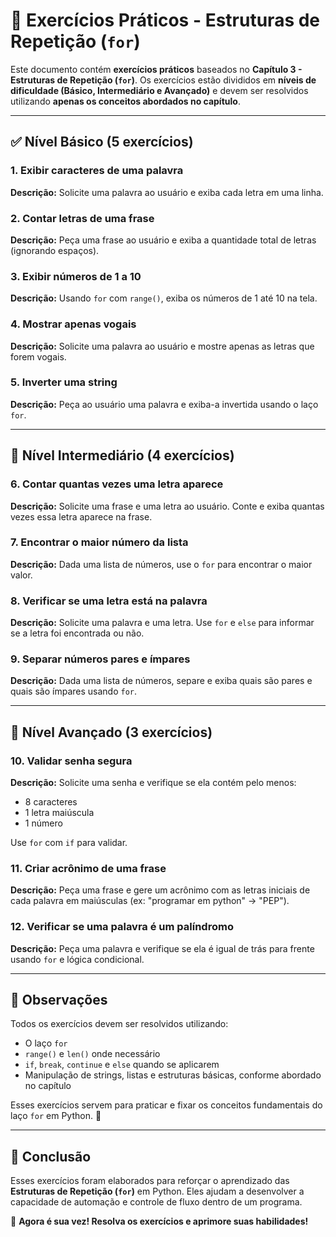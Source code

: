 # 📝 Exercícios Práticos - Estruturas de Repetição (`for`)

Este documento contém **exercícios práticos** baseados no **Capítulo 3 - Estruturas de Repetição (`for`)**. Os exercícios estão divididos em **níveis de dificuldade (Básico, Intermediário e Avançado)** e devem ser resolvidos utilizando **apenas os conceitos abordados no capítulo**.

---

## ✅ Nível Básico (5 exercícios)

### 1. Exibir caracteres de uma palavra
**Descrição:** Solicite uma palavra ao usuário e exiba cada letra em uma linha.

### 2. Contar letras de uma frase
**Descrição:** Peça uma frase ao usuário e exiba a quantidade total de letras (ignorando espaços).

### 3. Exibir números de 1 a 10
**Descrição:** Usando `for` com `range()`, exiba os números de 1 até 10 na tela.

### 4. Mostrar apenas vogais
**Descrição:** Solicite uma palavra ao usuário e mostre apenas as letras que forem vogais.

### 5. Inverter uma string
**Descrição:** Peça ao usuário uma palavra e exiba-a invertida usando o laço `for`.

---

## 🔁 Nível Intermediário (4 exercícios)

### 6. Contar quantas vezes uma letra aparece
**Descrição:** Solicite uma frase e uma letra ao usuário. Conte e exiba quantas vezes essa letra aparece na frase.

### 7. Encontrar o maior número da lista
**Descrição:** Dada uma lista de números, use o `for` para encontrar o maior valor.

### 8. Verificar se uma letra está na palavra
**Descrição:** Solicite uma palavra e uma letra. Use `for` e `else` para informar se a letra foi encontrada ou não.

### 9. Separar números pares e ímpares
**Descrição:** Dada uma lista de números, separe e exiba quais são pares e quais são ímpares usando `for`.

---

## 🚀 Nível Avançado (3 exercícios)

### 10. Validar senha segura
**Descrição:** Solicite uma senha e verifique se ela contém pelo menos:
- 8 caracteres
- 1 letra maiúscula
- 1 número

Use `for` com `if` para validar.

### 11. Criar acrônimo de uma frase
**Descrição:** Peça uma frase e gere um acrônimo com as letras iniciais de cada palavra em maiúsculas (ex: "programar em python" → "PEP").

### 12. Verificar se uma palavra é um palíndromo
**Descrição:** Peça uma palavra e verifique se ela é igual de trás para frente usando `for` e lógica condicional.

---

## 📌 Observações
Todos os exercícios devem ser resolvidos utilizando:
- O laço `for`
- `range()` e `len()` onde necessário
- `if`, `break`, `continue` e `else` quando se aplicarem
- Manipulação de strings, listas e estruturas básicas, conforme abordado no capítulo

Esses exercícios servem para praticar e fixar os conceitos fundamentais do laço `for` em Python. 🚀

---

## 📌 Conclusão

Esses exercícios foram elaborados para reforçar o aprendizado das **Estruturas de Repetição (`for`)** em Python. Eles ajudam a desenvolver a capacidade de automação e controle de fluxo dentro de um programa.

🚀 **Agora é sua vez! Resolva os exercícios e aprimore suas habilidades!**
